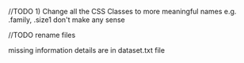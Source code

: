 //TODO 1) Change all the CSS Classes to more meaningful names
e.g. .family, .size1 don't make any sense

//TODO rename files

missing information details are in dataset.txt file